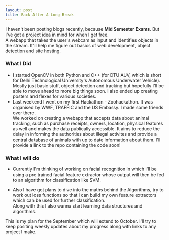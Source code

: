 ```yaml
--- 
layout: post 
title: Back After A Long Break
--- 
```


I haven't been posting blogs recently, because **Mid Semester Exams**. But I've got a project idea in mind for when I get free.  
A webapp that takes the user's webcam as input and identifies objects in the stream. 
It'll help me figure out basics of web development, object detection and site hosting.  

### What I Did
* I started OpenCV in both Python and C++ (for DTU AUV, which is short for Delhi Technological University's Autonomous Underwater Vehicle). Mostly just basic stuff, object detection and tracking but hopefully I'll be able to move ahead to more big things soon. I also ended up creating posters and flexes for various societies.  
* Last weekend I went on my first Hackathon - Zoohackathon. It was organised by WWF, TRAFFIC and the US Embassy. I made some friends over there.   
We worked on creating a webapp that accepts data about animal tracking, such as purchase receipts, owners, location, physical features as well and makes the data publically accessible. It aims to reduce the delay in informing the authorities about illegal activites and provide a central database of animals with up to date information about them. I'll provide a link to the repo containing the code soon!

### What I will do
* Currently I'm thinking of working on facial recognition in which I'll be using a pre trained facial feature extractor whose output will then be fed to an algorithm for classification like SVM.

* Also I have got plans to dive into the maths behind the Algorithms, try to work out loss functions so that I can build my own feature extractors which can be used for further classification.  
Along with this I also wanna start learning data structures and algorithms.

This is my plan for the September which will extend to October. I'll try to keep positing weekly updates about my progress along with links to any project I make.
